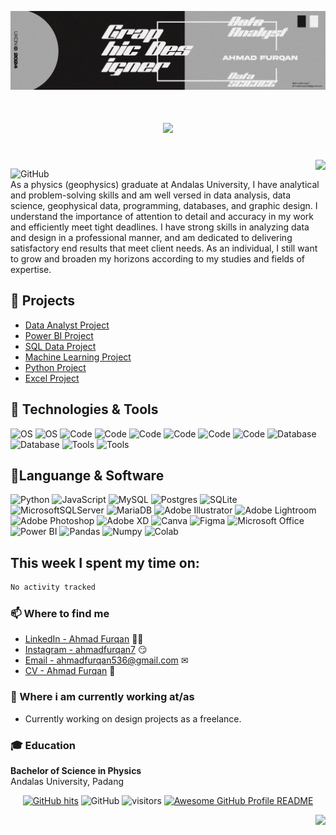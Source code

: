 ![Header](https://github.com/ahmadfurqan7/ahmadfurqan7/blob/10088df41f6cf6b87db0c9cd4e793cc0bb19d384/banner3.png)

<!--
**SoftwareDevPro/SoftwareDevPro** is a ✨ _special_ ✨ repository because its `README.md` (this file) appears on your GitHub profile.


Here are some ideas to get you started:

- 🔭 I’m currently working on ...
- 🌱 I’m currently learning ...
- 👯 I’m looking to collaborate on ...
- 🤔 I’m looking for help with ...
- 💬 Ask me about ...
- 📫 How to reach me: ...
- 😄 Pronouns: ...
- ⚡ Fun fact: ...
-->
</a>
<h1 align="center">
    <a href="#">
    <img src="https://readme-typing-svg.herokuapp.com/?font=Righteous&color=blue&size=35&center=true&vCenter=true&width=500&height=70&duration=2600&lines=Hi+There!+👋;+I'm+Ahmad+Furqan!" />
    </a>
</h1> <br/><img align="right" src="https://github.com/rajput2107/rajput2107/blob/master/Assets/Developer.gif"/>

![GitHub](https://img.shields.io/badge/github-%23121011.svg?style=for-the-badge&logo=github&logoColor=white)
<br/>
As a physics (geophysics) graduate at Andalas University, I have analytical and problem-solving skills and am well versed in data analysis, data science, geophysical data, programming, databases, and graphic design. I understand the importance of attention to detail and accuracy in my work and efficiently meet tight deadlines. I have strong skills in analyzing data and design in a professional manner, and am dedicated to delivering satisfactory end results that meet client needs. As an individual, I still want to grow and broaden my horizons according to my studies and fields of expertise.

## 🔧 Projects
- [Data Analyst Project](https://github.com/ahmadfurqan7/Data-Analyst)
- [Power BI Project](https://github.com/ahmadfurqan7/PowerBI-Project)
- [SQL Data Project](https://github.com/ahmadfurqan7/SQL-Project)
- [Machine Learning Project](https://github.com/ahmadfurqan7/Machine-Learning)
- [Python Project](https://github.com/ahmadfurqan7/Python-project)
- [Excel Project](https://github.com/ahmadfurqan7/Excel-Project)

## 🔧 Technologies & Tools

<!-- badges built from https://shields.io/ -->
<!-- logos retrieved from https://simpleicons.org -->

![OS](https://img.shields.io/badge/OS-Linux-informational?style=flat&logo=linux&logoColor=white&color=2bbc8a)
![OS](https://img.shields.io/badge/OS-Windows-informational?style=flat&logo=windows&logoColor=white&color=2bbc8a)
![Code](https://img.shields.io/badge/Code-Python-informational?style=flat&logo=python&logoColor=white&color=2bbc8a)
![Code](https://img.shields.io/badge/Code-JavaScript-informational?style=flat&logo=javascript&logoColor=white&color=2bbc8a)
![Code](https://img.shields.io/badge/Code-Java-informational?style=flat&logo=java&logoColor=white&color=2bbc8a)
![Code](https://img.shields.io/badge/Code-HTML5-informational?style=flat&logo=HTML5&logoColor=white&color=2bbc8a)
![Code](https://img.shields.io/badge/Code-CSS-informational?style=flat&logo=CSS3&logoColor=white&color=2bbc8a)
![Code](https://img.shields.io/badge/Code-PHP-informational?style=flat&logo=PHP&logoColor=white&color=2bbc8a)
![Database](https://img.shields.io/badge/Database-SQL-informational?style=flat&logo=MySQL&logoColor=white&color=2bbc8a)
![Database](https://img.shields.io/badge/Database-NoSQL-informational?style=flat&logo=MongoDB&logoColor=white&color=2bbc8a)
![Tools](https://img.shields.io/badge/Tools-Microsoft%20Office-informational?style=flat&logo=Microsoft%20Office&logoColor=white&color=2bbc8a)
![Tools](https://img.shields.io/badge/Tools-Git-informational?style=flat&logo=Git&logoColor=white&color=2bbc8a)
<br/>

## 🔧Languange & Software

![Python](https://img.shields.io/badge/python-3670A0?style=for-the-badge&logo=python&logoColor=ffdd54)
![JavaScript](https://img.shields.io/badge/javascript-%23323330.svg?style=for-the-badge&logo=javascript&logoColor=%23F7DF1E)
![MySQL](https://img.shields.io/badge/mysql-%2300f.svg?style=for-the-badge&logo=mysql&logoColor=white)
![Postgres](https://img.shields.io/badge/postgres-%23316192.svg?style=for-the-badge&logo=postgresql&logoColor=white)
![SQLite](https://img.shields.io/badge/sqlite-%2307405e.svg?style=for-the-badge&logo=sqlite&logoColor=white)
![MicrosoftSQLServer](https://img.shields.io/badge/Microsoft%20SQL%20Server-CC2927?style=for-the-badge&logo=microsoft%20sql%20server&logoColor=white)
![MariaDB](https://img.shields.io/badge/MariaDB-003545?style=for-the-badge&logo=mariadb&logoColor=white)
![Adobe Illustrator](https://img.shields.io/badge/adobe%20illustrator-%23FF9A00.svg?style=for-the-badge&logo=adobe%20illustrator&logoColor=white)
![Adobe Lightroom](https://img.shields.io/badge/Adobe%20Lightroom-31A8FF.svg?style=for-the-badge&logo=Adobe%20Lightroom&logoColor=white)
![Adobe Photoshop](https://img.shields.io/badge/adobe%20photoshop-%2331A8FF.svg?style=for-the-badge&logo=adobe%20photoshop&logoColor=white)
![Adobe XD](https://img.shields.io/badge/Adobe%20XD-470137?style=for-the-badge&logo=Adobe%20XD&logoColor=#FF61F6)
![Canva](https://img.shields.io/badge/Canva-%2300C4CC.svg?style=for-the-badge&logo=Canva&logoColor=white)
![Figma](https://img.shields.io/badge/figma-%23F24E1E.svg?style=for-the-badge&logo=figma&logoColor=white)
![Microsoft Office](https://img.shields.io/badge/Microsoft_Office-D83B01?style=for-the-badge&logo=microsoft-office&logoColor=white)
![Power BI](https://camo.githubusercontent.com/917168979884ed8edc108608916efea5ae07f77076d615e54d74c2d0e6166e3e/68747470733a2f2f696d672e736869656c64732e696f2f62616467652f706f7765725f62692d4632433831313f7374796c653d666f722d7468652d6261646765266c6f676f3d706f7765726269266c6f676f436f6c6f723d626c61636b)
![Pandas](https://camo.githubusercontent.com/30d151000d62851ada6e84dc45f81724992b69f4833284d4b6dc3cf07e91728e/68747470733a2f2f696d672e736869656c64732e696f2f62616467652f50616e6461732d3243324437323f7374796c653d666f722d7468652d6261646765266c6f676f3d70616e646173266c6f676f436f6c6f723d7768697465)
![Numpy](https://camo.githubusercontent.com/dfba2a5ec89e3df8642ef5cccbf01ea8f597476812f0823be491b11c34e1c990/68747470733a2f2f696d672e736869656c64732e696f2f62616467652f4e756d70792d3737374242343f7374796c653d666f722d7468652d6261646765266c6f676f3d6e756d7079266c6f676f436f6c6f723d7768697465)
![Colab](https://camo.githubusercontent.com/eb4e984a24e09f69a60907bdc1c83468b3c484f1623e59ecfba536034443d62a/68747470733a2f2f696d672e736869656c64732e696f2f62616467652f436f6c61622d4639414230303f7374796c653d666f722d7468652d6261646765266c6f676f3d676f6f676c65636f6c616226636f6c6f723d353235323532)

## This week I spent my time on:

<!--START_SECTION:waka-->

```txt
No activity tracked
```

<!--END_SECTION:waka-->

### 📫 Where to find me

- [LinkedIn - Ahmad Furqan](https://www.linkedin.com/in/ahmad-furqan-836468197/) 👨💼
- [Instagram - ahmadfurqan7](https://www.instagram.com/ahmadfurqan7/) 😏
- [Email - ahmadfurqan536@gmail.com](mailto:ahmadfurqan536@gmail.com) ✉
- [CV - Ahmad Furqan](https://drive.google.com/file/d/16o4iGc-u37l8iRi3QuwtW_sF8qHKs5vn/view?usp=sharing) 📃

### 💼 Where i am currently working at/as

- Currently working on design projects as a freelance.

### 🎓 Education

**Bachelor of Science in Physics**<br/>
Andalas University, Padang
<br/>
<p align="center">
	<a href="https://github.com/ahmadfurqan7"><img src="https://img.shields.io/github/last-commit/ahmadfurqan7/ahmadfurqan7?label=Profile%20Updated&amp;style=flat" alt="GitHub hits"></a>
	<img src="https://img.shields.io/badge/dynamic/json?logo=github&amp;label=GitHub+Followers&amp;labelColor=282c34&amp;color=181717&amp;style=flat&amp;query=%24.data.totalSubs&amp;url=https%3A%2F%2Fapi.spencerwoo.com%2Fsubstats%2F%3Fsource%3Dgithub%26queryKey%3Dahmadfurqan7&amp;longCache=true" alt="GitHub">
	<img src="https://visitor-badge.laobi.icu/badge?page_id=ahmadfurqan7.ahmadfurqan7&amp;style=flat" alt="visitors">
	 <a href="https://github.com/abhisheknaiidu/awesome-github-profile-readme"><img src="https://cdn.rawgit.com/sindresorhus/awesome/d7305f38d29fed78fa85652e3a63e154dd8e8829/media/badge.svg" alt="Awesome GitHub Profile README"></a>
        <p align="right"><img src="https://custom-icon-badges.herokuapp.com/badge/Thank-you-pink.svg?logo=heart-fill&logoColor=pink"></p>
</p>
